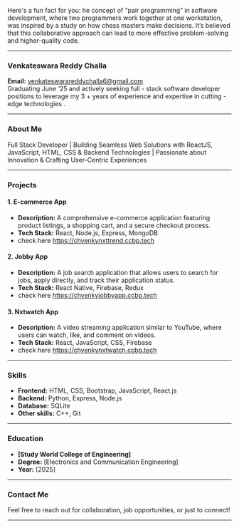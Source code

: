 Here's a fun fact for you: he concept of “pair programming” in software development, where two programmers work together at one workstation, was inspired by a study on how chess masters make decisions. It’s believed that this collaborative approach can lead to more effective problem-solving and higher-quality code.

---

### Venkateswara Reddy Challa

**Email:** [venkateswarareddychalla6@gmail.com](mailto:venkateswarareddychalla6@gmail.com)  
Graduating  June ‘25 and actively seeking full - stack software developer positions to leverage my 3 + years of experience and expertise in cutting - edge technologies .  


---

### About Me

Full Stack Developer | Building Seamless Web Solutions with ReactJS, JavaScript, HTML, CSS & Backend Technologies | Passionate about Innovation & Crafting User-Centric Experiences

---

### Projects

#### 1. **E-commerce App**
- **Description:** A comprehensive e-commerce application featuring product listings, a shopping cart, and a secure checkout process.
- **Tech Stack:** React, Node.js, Express, MongoDB
- check here https://chvenkynxttrend.ccbp.tech

#### 2. **Jobby App**
- **Description:** A job search application that allows users to search for jobs, apply directly, and track their application status.
- **Tech Stack:** React Native, Firebase, Redux
- check here https://chvenkyjobbyapp.ccbp.tech
  
#### 3. **Nxtwatch App**
- **Description:** A video streaming application similar to YouTube, where users can watch, like, and comment on videos.
- **Tech Stack:** React, JavaScript, CSS, Firebase
- check here https://chvenkynxtwatch.ccbp.tech


---

### Skills
- **Frontend:** HTML, CSS, Bootstrap, JavaScript, React.js
- **Backend:** Python, Express, Node.js
- **Database:** SQLite
- **Other skills:** C++, Git

---

### Education
- **[Study World College of Engineering]**
- **Degree:** [Electronics and Communication Engineering]
- **Year:** [2025]

---

### Contact Me
Feel free to reach out for collaboration, job opportunities, or just to connect!

---

<!---
venkateswarareddychalla/venkateswarareddychalla is a ✨ special ✨ repository because its `README.md` (this file) appears on your GitHub profile.
You can click the Preview link to take a look at your changes.
--->
